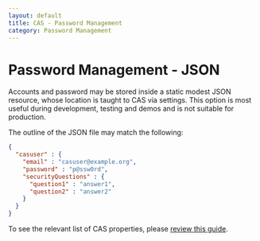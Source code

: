 ```yaml
---
layout: default
title: CAS - Password Management
category: Password Management
---
```


# Password Management - JSON

Accounts and password may be stored inside a static modest JSON resource, whose location is taught to CAS via settings.
This option is most useful during development, testing and demos and is not suitable for production.

The outline of the JSON file may match the following:

```json
{
  "casuser" : {
    "email" : "casuser@example.org",
    "password" : "p@ssw0rd",
    "securityQuestions" : {
      "question1" : "answer1",
      "question2" : "answer2"
    }
  }
}
```

To see the relevant list of CAS properties, please [review this guide](Configuration-Properties.html#json-password-management).